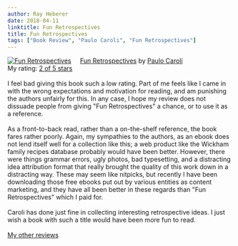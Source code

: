 ```yaml
---
author: Ray Heberer
date: 2018-04-11
linktitle: Fun Retrospectives
title: Fun Retrospectives
tags: ["Book Review", "Paulo Caroli", "Fun Retrospectives"]
---
```


<a href="https://www.goodreads.com/book/show/20330893-fun-retrospectives" style="float: left; padding-right: 20px"><img border="0" alt="Fun Retrospectives" src="https://images.gr-assets.com/books/1388223951m/20330893.jpg" /></a><a href="https://www.goodreads.com/book/show/20330893-fun-retrospectives">Fun Retrospectives</a> by <a href="https://www.goodreads.com/author/show/7707254.Paulo_Caroli">Paulo Caroli</a><br/>
My rating: <a href="https://www.goodreads.com/review/show/2450020991">2 of 5 stars</a><br /><br />
I feel bad giving this book such a low rating. Part of me feels like I came in with the wrong expectations and motivation for reading, and am punishing the authors unfairly for this. In any case, I hope my review does not dissuade people from giving "Fun Retrospectives" a chance, or to use it as a reference.<br /><br />As a front-to-back read, rather than a on-the-shelf reference, the book fares rather poorly. Again, my sympathies to the authors, as an ebook does not lend itself well for a collection like this; a web product like the Wickham family recipes database probably would have been better. However, there were things grammar errors, ugly photos, bad typesetting, and a distracting idea attribution format that really brought the quality of this work down in a distracting way. These may seem like nitpicks, but recently I have been downloading those free ebooks put out by various entities as content marketing, and they have all been better in these regards than "Fun Retrospectives" which I paid for.<br /><br />Caroli has done just fine in collecting interesting retrospective ideas. I just wish a book with such a title would have been more fun to read.
<br/><br/>
<a href="http://www.rayheberer.ai/bookreviews/">My other reviews</a>